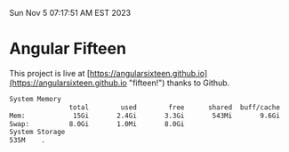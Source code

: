 Sun Nov  5 07:17:51 AM EST 2023

# Angular Fifteen


This project is live at [https://angularsixteen.github.io](https://angularsixteen.github.io "fifteen!") thanks to Github.

```bash
System Memory
               total        used        free      shared  buff/cache   available
Mem:            15Gi       2.4Gi       3.3Gi       543Mi       9.6Gi        11Gi
Swap:          8.0Gi       1.0Mi       8.0Gi
System Storage
535M	.
```
